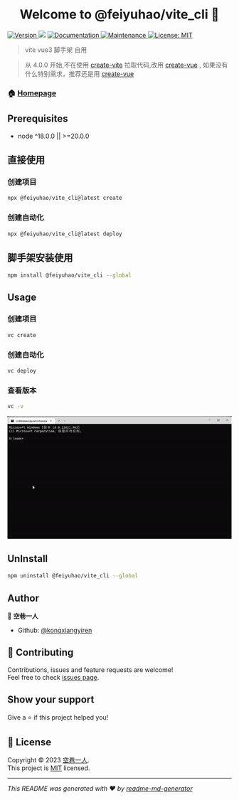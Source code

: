 <h1 align="center">Welcome to @feiyuhao/vite_cli 👋</h1>
<p>
  <a href="https://www.npmjs.com/package/@feiyuhao/vite_cli" target="_blank">
    <img alt="Version" src="https://img.shields.io/npm/v/@feiyuhao/vite_cli.svg">
  </a>
  <img src="https://img.shields.io/badge/node-%5E18.0.0%20%7C%7C%20%3E%3D20.0.0-blue.svg" />
  <a href="https://github.com/kongxiangyiren/vite_cli#readme" target="_blank">
    <img alt="Documentation" src="https://img.shields.io/badge/documentation-yes-brightgreen.svg" />
  </a>
  <a href="https://github.com/kongxiangyiren/vite_cli/graphs/commit-activity" target="_blank">
    <img alt="Maintenance" src="https://img.shields.io/badge/Maintained%3F-yes-green.svg" />
  </a>
  <a href="https://github.com/kongxiangyiren/vite_cli/blob/master/LICENSE" target="_blank">
    <img alt="License: MIT" src="https://img.shields.io/github/license/kongxiangyiren/vite_cli" />
  </a>
</p>

> vite vue3 脚手架 自用

> 从 4.0.0 开始,不在使用 [create-vite](https://www.npmjs.com/package/create-vite) 拉取代码,改用 [create-vue](https://www.npmjs.com/package/create-vue) , 如果没有什么特别需求，推荐还是用 [create-vue](https://www.npmjs.com/package/create-vue)

### 🏠 [Homepage](https://github.com/kongxiangyiren/vite_cli#readme)

## Prerequisites

- node ^18.0.0 || >=20.0.0

## 直接使用

### 创建项目

```sh
npx @feiyuhao/vite_cli@latest create
```

### 创建自动化

```sh
npx @feiyuhao/vite_cli@latest deploy
```

## 脚手架安装使用

```sh
npm install @feiyuhao/vite_cli --global
```

## Usage

### 创建项目

```sh
vc create
```

### 创建自动化

```sh
vc deploy
```

### 查看版本

```sh
vc -v
```

![](create.gif)

## UnInstall

```sh
npm uninstall @feiyuhao/vite_cli --global
```

## Author

👤 **空巷一人**

- Github: [@kongxiangyiren](https://github.com/kongxiangyiren)

## 🤝 Contributing

Contributions, issues and feature requests are welcome!<br />Feel free to check [issues page](https://github.com/kongxiangyiren/vite_cli/issues).

## Show your support

Give a ⭐️ if this project helped you!

## 📝 License

Copyright © 2023 [空巷一人](https://github.com/kongxiangyiren).<br />
This project is [MIT](https://github.com/kongxiangyiren/vite_cli/blob/master/LICENSE) licensed.

---

_This README was generated with ❤️ by [readme-md-generator](https://github.com/kefranabg/readme-md-generator)_
